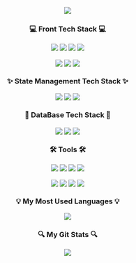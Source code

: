 <p align='center'>
    <img src="https://capsule-render.vercel.app/api?type=waving&color=auto&height=200&section=header&text=Welcome%20to%20Jay's%20GitHub&fontSize=50&animation=fadeIn&fontAlignY=38&descAlign=62"/>
</p>

<h3 align="center">💻 Front Tech Stack 💻</h3>
<p align="center">
    <img align="center" src="https://img.shields.io/badge/HTML-white.svg?style=for-the-badge&logo=html5&logoColor=E34F26" />
    <img align="center" src="https://img.shields.io/badge/CSS-white.svg?style=for-the-badge&logo=css3&logoColor=1572B6" />
    <img align="center" src="https://img.shields.io/badge/JavaScript-white.svg?style=for-the-badge&logo=javascript&logoColor=F7DF1E" />
    <img align="center" src="https://img.shields.io/badge/React-white.svg?style=for-the-badge&logo=react&logoColor=61DAFB" />
    <br/>
    <br/>
    <img align="center" src="https://img.shields.io/badge/TypeScript-white.svg?style=for-the-badge&logo=typescript&logoColor=61DAFB" />
    <img align="center" src="https://img.shields.io/badge/styled components-white.svg?style=for-the-badge&logo=styled-components&logoColor=DB7093" />
    <img align="center" src="https://img.shields.io/badge/Tailwind CSS-white.svg?style=for-the-badge&logo=TailwindCSS&logoColor=06B6D4" />
</p>

<h3 align="center">✨ State Management Tech Stack ✨</h3>
<p align="center">
    <img align="center" src="https://img.shields.io/badge/Recoil-white.svg?style=for-the-badge&logo=recoil&logoColor=3578E5" />
    <img align="center" src="https://img.shields.io/badge/Zustand-white.svg?style=for-the-badge&logo=zustand&logoColor=1572B6" />
    <img align="center" src="https://img.shields.io/badge/Redux-white.svg?style=for-the-badge&logo=redux&logoColor=764ABC" />
</p>

<h3 align="center">💾 DataBase Tech Stack 💾</h3>
<p align="center">
    <img align="center" src="https://img.shields.io/badge/My SQL-white.svg?style=for-the-badge&logo=mysql&logoColor=4479A1" />
    <img align="center" src="https://img.shields.io/badge/FireBase-white.svg?style=for-the-badge&logo=firebase&logoColor=DD2C00" />
    <img align="center" src="https://img.shields.io/badge/Maria DB-white.svg?style=for-the-badge&logo=mariadb&logoColor=003545" />
</p>

<h3 align="center">🛠️ Tools 🛠️</h3>
<p align="center">
    <img align="center" src="https://img.shields.io/badge/GIT-white.svg?style=for-the-badge&logo=git&logoColor=F05032" />
    <img align="center" src="https://img.shields.io/badge/Notion-white.svg?style=for-the-badge&logo=notion&logoColor=000000" />
    <img align="center" src="https://img.shields.io/badge/Figma-white.svg?style=for-the-badge&logo=figma&logoColor=F24E1E" />
    <img align="center" src="https://img.shields.io/badge/VScode-white.svg?style=for-the-badge&logo=visualstudiocode&logoColor=4479A1" />
    <br/>
    <br/>
    <img align="center" src="https://img.shields.io/badge/Eclipse IDE-white.svg?style=for-the-badge&logo=eclipseide&logoColor=2C2255" />
    <img align="center" src="https://img.shields.io/badge/GitHub-white.svg?style=for-the-badge&logo=github&logoColor=181717" />
    <img align="center" src="https://img.shields.io/badge/Discord-white.svg?style=for-the-badge&logo=discord&logoColor=5865F2" />
    <img align="center" src="https://img.shields.io/badge/Slack-white.svg?style=for-the-badge&logo=slack&logoColor=4A154B" />
</p>

<h3 align="center">💡 My Most Used Languages 💡</h3>
<p align="center">
  <a href="https://github.com/jiwoopark727">
    <img align="center" src="https://github-readme-stats.vercel.app/api/top-langs/?username=jiwoopark727&layout=compact&show_icons=true&show_owner=true&hide_title=false&theme=radical" />
  </a>
</p>

<h3 align="center">🔍 My Git Stats 🔍</h3>
<p align="center">
  <a href="https://github.com/jiwoopark727">
    <img align="center" src="https://github-readme-stats.vercel.app/api?username=jiwoopark727&hide=${가릴항목}&hide_title=${타이틀숨김}&show_icons=true&include_all_commits=false&theme=radical" />
  </a>
</p>

<!--
**jiwoopark727/jiwoopark727** is a ✨ _special_ ✨ repository because its `README.md` (this file) appears on your GitHub profile.

Here are some ideas to get you started:

- 🔭 I’m currently working on ...
- 🌱 I’m currently learning ...
- 👯 I’m looking to collaborate on ...
- 🤔 I’m looking for help with ...
- 💬 Ask me about ...
- 📫 How to reach me: ...
- 😄 Pronouns: ...
- ⚡ Fun fact: ...
-->
